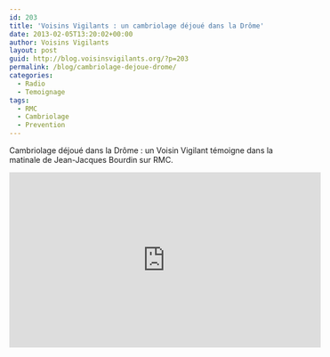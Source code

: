 ```yaml
---
id: 203
title: 'Voisins Vigilants : un cambriolage déjoué dans la Drôme'
date: 2013-02-05T13:20:02+00:00
author: Voisins Vigilants
layout: post
guid: http://blog.voisinsvigilants.org/?p=203
permalink: /blog/cambriolage-dejoue-drome/
categories:
  - Radio
  - Temoignage
tags:
  - RMC
  - Cambriolage
  - Prevention
---
```

Cambriolage déjoué dans la Drôme : un Voisin Vigilant témoigne dans la matinale de Jean-Jacques Bourdin sur RMC.

<iframe width="560" height="315" src="https://www.youtube.com/embed/V887d-VaWqs" frameborder="0" allow="accelerometer; autoplay; encrypted-media; gyroscope; picture-in-picture" allowfullscreen></iframe>
